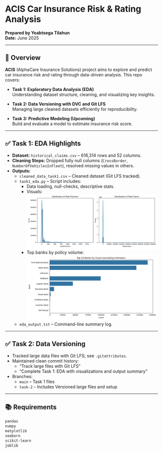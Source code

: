 # ACIS Car Insurance Risk & Rating Analysis

**Prepared by Yeabtsega Tilahun**  
**Date:** June 2025  

---

## 🚗 Overview

**ACIS** (AlphaCare Insurance Solutions) project aims to explore and predict car insurance risk and rating through data-driven analysis. This repo covers:

- **Task 1: Exploratory Data Analysis (EDA)**  
  Understanding dataset structure, cleaning, and visualizing key insights.

- **Task 2: Data Versioning with DVC and Git LFS**  
  Managing large cleaned datasets efficiently for reproducibility.

- **Task 3: Predictive Modeling (Upcoming)**  
  Build and evaluate a model to estimate insurance risk score.

---

## ✅ Task 1: EDA Highlights

- **Dataset:** `historical_claims.csv` – 616,314 rows and 52 columns.  
- **Cleaning Steps:** Dropped fully null columns (`CrossBorder`, `NumberOfVehiclesInFleet`), resolved missing values in others.  
- **Outputs:**  
  - `cleaned_data_task1.csv` – Cleaned dataset (Git LFS tracked).  
  - `task1_eda.py` – Script includes:
    - Data loading, null-checks, descriptive stats.
    - Visuals:  
      ![Premium vs Claims Histogram](premium_claims_histograms.png)  
    - Top banks by policy volume:  
      ![Top Banks Bar Plot](top10_banks.png)
  - `eda_output.txt` – Command-line summary log.

---

## ✅ Task 2: Data Versioning

- Tracked large data files with Git LFS; see `.gitattributes`.
- Maintained clean commit history:
  - “Track large files with Git LFS”
  - “Complete Task 1: EDA with visualizations and output summary”
- Branches:
  - `main` – Task 1 files
  - `task-2` – Includes Versioned large files and setup

---

## 📚 Requirements

```text
pandas
numpy
matplotlib
seaborn
scikit-learn
joblib

